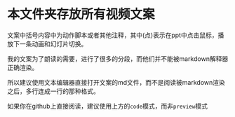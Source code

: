 # 本文件夹存放所有视频文案
文案中括号内容中为动作脚本或者其他注释，其中(点)表示在ppt中点击鼠标，播放下一条动画和幻灯片切换。

我的文案为了朗读的需要，进行了很多的分段，而他们并不能被markdown解释器正确渲染。

所以建议使用文本编辑器直接打开文案的md文件，而不是阅读被markdown渲染之后，多行连成一行的那种格式。

如果你在github上直接阅读，建议使用上方的`code`模式，而非`preview`模式